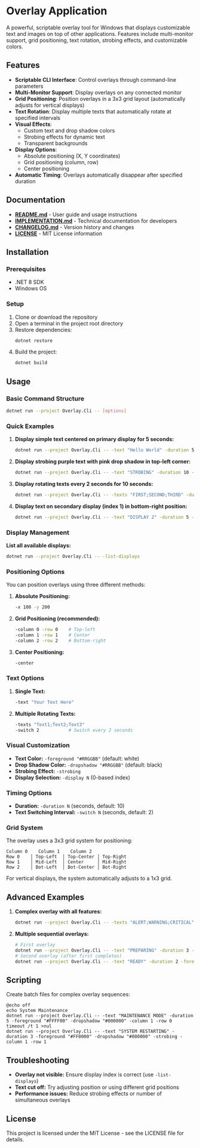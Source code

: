 # Overlay Application

A powerful, scriptable overlay tool for Windows that displays customizable text and images on top of other applications. Features include multi-monitor support, grid positioning, text rotation, strobing effects, and customizable colors.

## Features

- **Scriptable CLI Interface**: Control overlays through command-line parameters
- **Multi-Monitor Support**: Display overlays on any connected monitor
- **Grid Positioning**: Position overlays in a 3x3 grid layout (automatically adjusts for vertical displays)
- **Text Rotation**: Display multiple texts that automatically rotate at specified intervals
- **Visual Effects**: 
  - Custom text and drop shadow colors
  - Strobing effects for dynamic text
  - Transparent backgrounds
- **Display Options**:
  - Absolute positioning (X, Y coordinates)
  - Grid positioning (column, row)
  - Center positioning
- **Automatic Timing**: Overlays automatically disappear after specified duration

## Documentation

- **[README.md](README.md)** - User guide and usage instructions
- **[IMPLEMENTATION.md](IMPLEMENTATION.md)** - Technical documentation for developers
- **[CHANGELOG.md](CHANGELOG.md)** - Version history and changes
- **[LICENSE](LICENSE)** - MIT License information

## Installation

### Prerequisites

- .NET 8 SDK
- Windows OS

### Setup

1. Clone or download the repository
2. Open a terminal in the project root directory
3. Restore dependencies:
   ```bash
   dotnet restore
   ```
4. Build the project:
   ```bash
   dotnet build
   ```

## Usage

### Basic Command Structure

```bash
dotnet run --project Overlay.Cli -- [options]
```

### Quick Examples

1. **Display simple text centered on primary display for 5 seconds:**
   ```bash
   dotnet run --project Overlay.Cli -- -text "Hello World" -duration 5 -center
   ```

2. **Display strobing purple text with pink drop shadow in top-left corner:**
   ```bash
   dotnet run --project Overlay.Cli -- -text "STROBING" -duration 10 -foreground "#800080" -dropshadow "#FF69B4" -strobing -column 0 -row 0
   ```

3. **Display rotating texts every 2 seconds for 10 seconds:**
   ```bash
   dotnet run --project Overlay.Cli -- -texts "FIRST;SECOND;THIRD" -duration 10 -switch 2 -column 1 -row 1
   ```

4. **Display text on secondary display (index 1) in bottom-right position:**
   ```bash
   dotnet run --project Overlay.Cli -- -text "DISPLAY 2" -duration 5 -display 1 -column 2 -row 2
   ```

### Display Management

**List all available displays:**
```bash
dotnet run --project Overlay.Cli -- -list-displays
```

### Positioning Options

You can position overlays using three different methods:

1. **Absolute Positioning:**
   ```bash
   -x 100 -y 200
   ```

2. **Grid Positioning (recommended):**
   ```bash
   -column 0 -row 0    # Top-left
   -column 1 -row 1    # Center
   -column 2 -row 2    # Bottom-right
   ```

3. **Center Positioning:**
   ```bash
   -center
   ```

### Text Options

1. **Single Text:**
   ```bash
   -text "Your Text Here"
   ```

2. **Multiple Rotating Texts:**
   ```bash
   -texts "Text1;Text2;Text3"
   -switch 2           # Switch every 2 seconds
   ```

### Visual Customization

- **Text Color:** `-foreground "#RRGGBB"` (default: white)
- **Drop Shadow Color:** `-dropshadow "#RRGGBB"` (default: black)
- **Strobing Effect:** `-strobing`
- **Display Selection:** `-display N` (0-based index)

### Timing Options

- **Duration:** `-duration N` (seconds, default: 10)
- **Text Switching Interval:** `-switch N` (seconds, default: 2)

### Grid System

The overlay uses a 3x3 grid system for positioning:

```
Column 0    Column 1    Column 2
Row 0    │ Top-Left  │ Top-Center │ Top-Right
Row 1    │ Mid-Left  │ Center     │ Mid-Right
Row 2    │ Bot-Left  │ Bot-Center │ Bot-Right
```

For vertical displays, the system automatically adjusts to a 1x3 grid.

## Advanced Examples

1. **Complex overlay with all features:**
   ```bash
   dotnet run --project Overlay.Cli -- -texts "ALERT;WARNING;CRITICAL" -duration 15 -switch 3 -foreground "#FF0000" -dropshadow "#000000" -strobing -display 1 -column 1 -row 0
   ```

2. **Multiple sequential overlays:**
   ```bash
   # First overlay
   dotnet run --project Overlay.Cli -- -text "PREPARING" -duration 3 -column 1 -row 1
   # Second overlay (after first completes)
   dotnet run --project Overlay.Cli -- -text "READY" -duration 2 -foreground "#00FF00" -column 1 -row 1
   ```

## Scripting

Create batch files for complex overlay sequences:

```batch
@echo off
echo System Maintenance
dotnet run --project Overlay.Cli -- -text "MAINTENANCE MODE" -duration 5 -foreground "#FFFF00" -dropshadow "#000000" -column 1 -row 0
timeout /t 1 >nul
dotnet run --project Overlay.Cli -- -text "SYSTEM RESTARTING" -duration 3 -foreground "#FF0000" -dropshadow "#000000" -strobing -column 1 -row 1
```

## Troubleshooting

- **Overlay not visible:** Ensure display index is correct (use `-list-displays`)
- **Text cut off:** Try adjusting position or using different grid positions
- **Performance issues:** Reduce strobing effects or number of simultaneous overlays

## License

This project is licensed under the MIT License - see the LICENSE file for details.